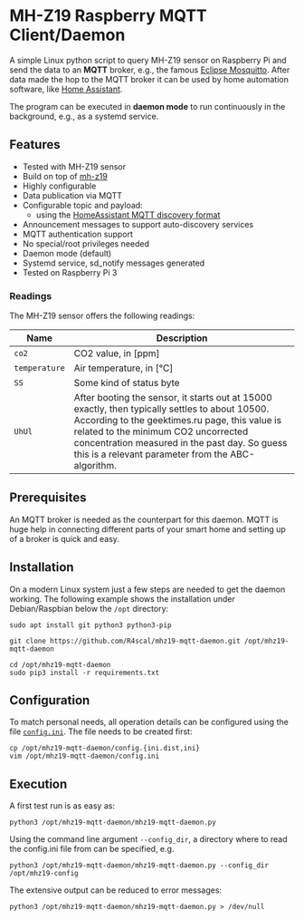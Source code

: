 # MH-Z19 Raspberry MQTT Client/Daemon

A simple Linux python script to query MH-Z19 sensor on Raspberry Pi and send the data to an **MQTT** broker,
e.g., the famous [Eclipse Mosquitto](https://projects.eclipse.org/projects/technology.mosquitto).
After data made the hop to the MQTT broker it can be used by home automation software, like [Home Assistant](https://www.home-assistant.io/).

The program can be executed in **daemon mode** to run continuously in the background, e.g., as a systemd service.
## Features

* Tested with MH-Z19 sensor
* Build on top of [mh-z19](https://github.com/UedaTakeyuki/mh-z19/)
* Highly configurable
* Data publication via MQTT
* Configurable topic and payload:
    * using the [HomeAssistant MQTT discovery format](https://home-assistant.io/docs/mqtt/discovery/)
* Announcement messages to support auto-discovery services
* MQTT authentication support
* No special/root privileges needed
* Daemon mode (default)
* Systemd service, sd\_notify messages generated
* Tested on Raspberry Pi 3

### Readings

The MH-Z19 sensor offers the following readings:

| Name            | Description |
|-----------------|-------------|
| `co2`           | CO2 value, in [ppm] |
| `temperature`   | Air temperature, in [°C] |
| `SS`            | Some kind of status byte |
| `UhUl`          | After booting the sensor, it starts out at 15000 exactly, then typically settles to about 10500. According to the geektimes.ru page, this value is related to the minimum CO2 uncorrected concentration measured in the past day. So guess this is a relevant parameter from the ABC-algorithm. |


## Prerequisites

An MQTT broker is needed as the counterpart for this daemon.
MQTT is huge help in connecting different parts of your smart home and setting up of a broker is quick and easy.

## Installation

On a modern Linux system just a few steps are needed to get the daemon working.
The following example shows the installation under Debian/Raspbian below the `/opt` directory:

```shell
sudo apt install git python3 python3-pip

git clone https://github.com/R4scal/mhz19-mqtt-daemon.git /opt/mhz19-mqtt-daemon

cd /opt/mhz19-mqtt-daemon
sudo pip3 install -r requirements.txt
```

## Configuration

To match personal needs, all operation details can be configured using the file [`config.ini`](config.ini.dist).
The file needs to be created first:

```shell
cp /opt/mhz19-mqtt-daemon/config.{ini.dist,ini}
vim /opt/mhz19-mqtt-daemon/config.ini
```

## Execution

A first test run is as easy as:

```shell
python3 /opt/mhz19-mqtt-daemon/mhz19-mqtt-daemon.py
```

Using the command line argument `--config_dir`, a directory where to read the config.ini file from can be specified, e.g.

```shell
python3 /opt/mhz19-mqtt-daemon/mhz19-mqtt-daemon.py --config_dir /opt/mhz19-config
```

The extensive output can be reduced to error messages:

```shell
python3 /opt/mhz19-mqtt-daemon/mhz19-mqtt-daemon.py > /dev/null
```
